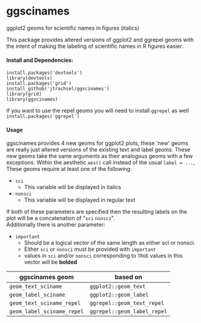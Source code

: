 # ggscinames
ggplot2 geoms for scientific names in figures (italics)
  
  This package provides altered versions of ggplot2 and ggrepel geoms with the intent of making the labeling of scientific 
  names in R figures easier.
  
  #### Install and Dependencies:  
  `install.packages('devtools')`  
  `library(devtools)`  
  `install.packages('grid')`  
  `install_github('jtrachsel/ggscinames')`  
  `library(grid)`  
  `library(ggscinames)`  
  
  If you want to use the repel geoms you will need to install `ggrepel` as well  
  `install.packages('ggrepel')`
  
  #### Usage
  ggscinames provides 4 new geoms for ggplot2 plots, these 'new' geoms are really just altered versions of the existing 
  text and label geoms.  These new geoms take the same arguments as their analogous geoms with a few exceptions.
  Within the aesthetic `aes()` call instead of the usual `label = ...`,  
  These geoms require at least one of the following:  
  + `sci`  
    - This variable will be displayed in italics  
  + `nonsci`  
    - This variable will be displayed in regular text  
    
  If both of these parameters are specified then the resulting labels on the plot will be a concatenation of
  "`sci` `nonsci`".  
  Additionally there is another parameter:
  + `important`  
    - Should be a logical vector of the same length as either sci or nonsci.  
    - Either `sci` or `nonsci` must be provided with `important`
    - values in `sci` and/or `nonsci` corresponding to `TRUE` values in this vector will be **bolded**
  
  |ggscinames geom | based on|
  |---|---|
  |`geom_text_sciname` | `ggplot2::geom_text`|
  |`geom_label_sciname` | `ggplot2::geom_label`|
  |`geom_text_sciname_repel`| `ggrepel::geom_text_repel`|
  |`geom_label_sciname_repel` | `ggrepel::geom_label_repel`|
  
  
  
